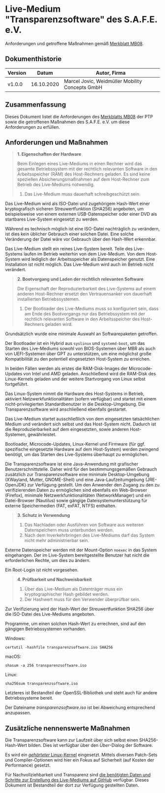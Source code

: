 # Live-Medium "Transparenzsoftware" des S.A.F.E. e.V.

Anforderungen und getroffene Maßnahmen gemäß [Merkblatt MB08][1].

## Dokumenthistorie

Version | Datum | Autor, Firma
---|---|---
v1.0.0 | 16.10.2020 | Marcel Jovic, Weidmüller Mobility Concepts GmbH

## Zusammenfassung

Dieses Dokument listet die Anforderungen des [Merkblatts MB08][1] der PTP sowie die getroffenen Maßnahmen des S.A.F.E. e.V. um diese Anforderungen zu erfüllen.

## Anforderungen und Maßnahmen

> **1. Eigenschaften der Hardware**
>
> Beim Einlegen eines Live-Mediums in einen Rechner wird das gesamte Betriebssystem mit der rechtlich relevanten Software in den Arbeitsspeicher (RAM) des Host-Rechners geladen. Es sind keine speziellen Absicherungsmaßnahmen auf dem Host-Rechner zum Betrieb des Live-Mediums notwendig.
>
> 1. Das Live-Medium muss dauerhaft schreibgeschützt sein. 

Das Live-Medium wird als ISO-Datei und zugehörigem Hash-Wert einer kryptografisch sicheren Streuwertfunktion (SHA256) angeboten, um beispielsweise von einem externen USB-Datenspeicher oder einer DVD als startbares Live-System eingesetzt zu werden.

Während es technisch möglich ist eine ISO-Datei nachträglich zu verändern, ist dies kein üblicher Gebrauch einer solchen Datei. Eine solche Veränderung der Datei wäre vor Gebrauch über den Hash-Wert erkennbar.

Das Live-Medium stellt ein reines Live-System bereit. Teile des Live-Systems laufen im Betrieb weiterhin von dem Live-Medium. Von dem Host-System wird lediglich der Arbeitsspeicher als Datenspeicher genutzt. Eine Installation ist nicht möglich. Das Live-Medium wird auch im Betrieb nicht verändert.

> **2. Bootvorgang und Laden der rechtlich relevanten Software**
>
> Die Eigenschaft der Reproduzierbarkeit des Live-Systems auf einem anderen Host-Rechner ersetzt den Vertrauensanker von dauerhaft installierten Betriebssystemen.
>
> 1. Der Bootloader des Live-Mediums muss so konfiguriert sein, dass am Ende des Bootvorgangs nur das Betriebssystem mit der rechtlich relevanten Software in den Arbeitsspeicher des Host-Rechners geladen wird. 

Grundsätzlich wurde eine minimale Auswahl an Softwarepaketen getroffen.

Der Bootloader ist ein Hybrid aus `syslinux` und `systemd-boot`, um das Starten des Live-Mediums sowohl von BIOS-Systemen über MBR als auch von UEFI-Systemen über GPT zu unterstützen, um eine möglichst große Kompatibilität zu den potentiell eingesetzten Host-System zu erreichen.

In beiden Fällen werden als erstes die RAM-Disk-Images der Microcode-Updates von Intel und AMD geladen. Anschließend wird die RAM-Disk des Linux-Kernels geladen und der weitere Startvorgang von Linux selbst fortgeführt.

Das Linux-System nimmt die Hardware des Host-Systems in Betrieb, aktiviert Netzwerkfunktionalitäten (sofern verfügbar) und startet mit einem nicht-privilegierten Standardbenutzer in die Desktop-Umgebung. Die Transparenzsoftware wird anschließend ebenfalls gestartet.

Das Live-Medium startet ausschließlich von dem eingesetzten tatsächlichen Medium und verändert sich selbst und das Host-System nicht. Dadurch ist die Reproduzierbarkeit auf dem eingesetzten, sowie anderen Host-Systemen, gewährleistet. 

Bootloader, Microcode-Updates, Linux-Kernel und Firmware (für ggf. spezifische eingesetzte Hardware auf dem Host-System) werden zwingend benötigt, um das Starten des Live-Systems überhaupt zu ermöglichen.

Die Transparenzsoftware ist eine Java-Anwendung mit grafischer Benutzerschnittstelle. Daher wird für den bestimmungsgemäßen Gebrauch zusätzlich zur Transparenzsoftware eine minimale Desktop-Umgebung (XWayland, Mutter, GNOME-Shell) und eine Java-Laufzeitumgebung (JRE-OpenJDK) zur Verfügung gestellt. Um den Anwender den Zugang zu den zu verifizierenden Daten zu ermöglichen sind ebenfalls ein Web-Browser (Firefox), minimale Netzwerkfunktionalitäten (NetworkManager) und ein Datei-Browser (Nautilus) sowie gängige Dateisystemunterstützung für externe Speichermedien (FAT, exFAT, NTFS) enthalten.

> **3. Schutz in Verwendung**
>
> 1. Das Nachladen oder Ausführen von Software aus weiteren Datenspeichern muss unterbunden
werden.
> 2. Nach dem Inverkehrbringen des Live-Mediums darf das System nicht mehr administrierbar
sein.

Externe Datenspeicher werden mit der Mount-Option `noexec` in das System eingehangen. Der im Live-System bereitgestellte Benutzer hat nicht die erforderlichen Rechte, um dies zu ändern.

Ein Root-Login ist nicht vorgesehen.

> **4. Prüfbarkeit und Nachweisbarkeit**
>
> 1. Über das Live-Medium als Datenträger muss ein kryptographischer Hash gebildet werden.
> 2. Der Hashwert muss für den Verwender überprüfbar sein.

Zur Verifizierung wird der Hash-Wert der Streuwertfunktion SHA256 über die ISO-Datei des Live-Mediums angeboten.

Programme, um einen solchen Hash-Wert zu errechnen, sind auf den gängigen Betriebssystemen vorhanden.

Windows:

```
certutil -hashfile transparenzsoftware.iso SHA256
```

macOS:

```
shasum -a 256 transparenzsoftware.iso
```

Linux:

```
sha256sum transparenzsoftware.iso
```

Letzteres ist Bestandteil der OpenSSL-Bibliothek und steht auch für andere Betriebssysteme bereit.

Der Dateiname _transparenzsoftware.iso_ ist bei Abweichung entsprechend anzupassen.

## Zusätzliche nennenswerte Maßnahmen

Die Transparenzsoftware kann zur Laufzeit über sich selbst einen SHA256-Hash-Wert bilden. Dies ist verfügbar über den _Über_-Dialog der Software.

Es wird ein [_gehärteter_ Linux-Kernel][2] eingesetzt. Mittels diversen Patch-Sets und Compiler-Optionen wird hier ein Fokus auf Sicherheit (auf Kosten der Performance) gesetzt.

Für Nachvollziehbarkeit und Transparenz sind [die benötigten Daten und Schritte zur Erstellung des Live-Mediums auf GitHub][3] verfügbar. Dieses Dokument ist Bestandteil der dort zur Verfügung gestellten Daten.

[1]: https://www.ptb.de/cms/fileadmin/internet/fachabteilungen/abteilung_8/8.5_metrologische_informationstechnik/8.51/PTB-8.51-MB05-BS-DE-V07.pdf
[2]: https://github.com/anthraxx/linux-hardened
[3]: https://github.com/safe-ev/live-media
